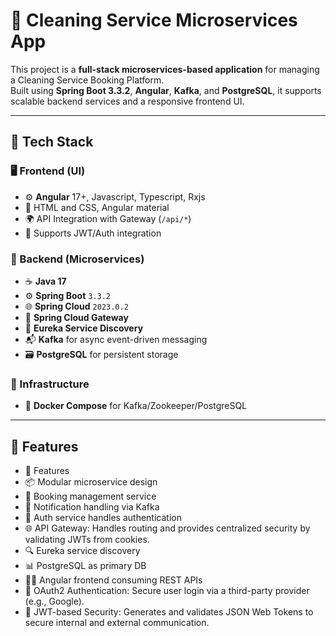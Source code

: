 # 🧼 Cleaning Service Microservices App

This project is a **full-stack microservices-based application** for managing a Cleaning Service Booking Platform.  
Built using **Spring Boot 3.3.2**, **Angular**, **Kafka**, and **PostgreSQL**, it supports scalable backend services and a responsive frontend UI.

---

## 🧱 Tech Stack

### 🖥 Frontend (UI)
- ⚙️ **Angular** 17+, Javascript, Typescript, Rxjs
- 🎨 HTML and CSS, Angular material
- 🌍 API Integration with Gateway (`/api/*`)
- 🔐 Supports JWT/Auth integration

### 🧠 Backend (Microservices)
- ☕ **Java 17**
- ⚙️ **Spring Boot** `3.3.2`
- 🌐 **Spring Cloud** `2023.0.2`
- 📡 **Spring Cloud Gateway**
- 🧭 **Eureka Service Discovery**
- 📬 **Kafka** for async event-driven messaging
- 🗃 **PostgreSQL** for persistent storage

### 🐳 Infrastructure
- 🐘 **Docker Compose** for Kafka/Zookeeper/PostgreSQL
---

## 🚀 Features

- 🚀 Features
- 📦 Modular microservice design
- 🧾 Booking management service
- 📣 Notification handling via Kafka
- 🔑 Auth service handles authentication
- 🌐 API Gateway: Handles routing and provides centralized security by validating JWTs from cookies.
- 🔍 Eureka service discovery
- 📊 PostgreSQL as primary DB
- 🧑‍💻 Angular frontend consuming REST APIs
- 🔐 OAuth2 Authentication: Secure user login via a third-party provider (e.g., Google).
- 🔑 JWT-based Security: Generates and validates JSON Web Tokens to secure internal and external communication.